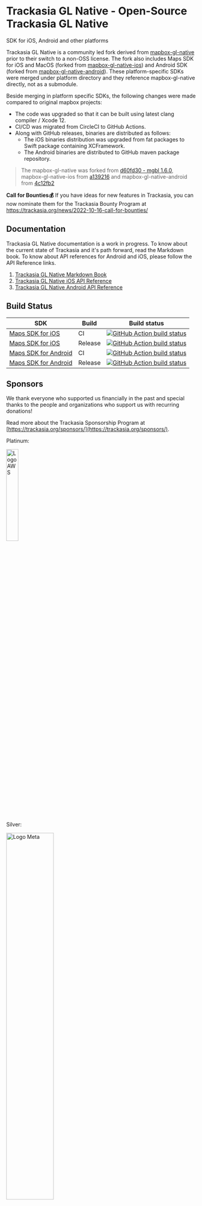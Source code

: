 # Trackasia GL Native - Open-Source Trackasia GL Native

SDK for iOS, Android and other platforms

Trackasia GL Native is a community led fork derived from [mapbox-gl-native](https://github.com/mapbox/mapbox-gl-native) prior to their switch to a non-OSS license. The fork also includes Maps SDK for iOS and MacOS (forked from [mapbox-gl-native-ios](https://github.com/mapbox/mapbox-gl-native-ios)) and Android SDK (forked from [mapbox-gl-native-android](https://github.com/mapbox/mapbox-gl-native-android)). These platform-specific SDKs were merged under platform directory and they reference mapbox-gl-native directly, not as a submodule.

Beside merging in platform specific SDKs, the following changes were made compared to original mapbox projects:

* The code was upgraded so that it can be built using latest clang compiler / Xcode 12.
* CI/CD was migrated from CircleCI to GitHub Actions. 
* Along with GitHub releases, binaries are distributed as follows:
    * The iOS binaries distribution was upgraded from fat packages to Swift package containing XCFramework.
    * The Android binaries are distributed to GitHub maven package repository.

> The mapbox-gl-native was forked from [d60fd30 - mgbl 1.6.0](https://github.com/mapbox/mapbox-gl-native/tree/d60fd302b1f6563e7d16952f8855122fdcc85f73), mapbox-gl-native-ios from [a139216](https://github.com/mapbox/mapbox-gl-native-ios/commit/a139216) and mapbox-gl-native-android from [4c12fb2](https://github.com/mapbox/mapbox-gl-native-android/commit/4c12fb2c)

**Call for Bounties💰** If you have ideas for new features in Trackasia, you can now nominate them for the Trackasia Bounty Program at https://trackasia.org/news/2022-10-16-call-for-bounties/
## Documentation
Trackasia GL Native documentation is a work in progress. To know about the current state of Trackasia and it's path forward, 
read the Markdown book. To know about API references for Android and iOS, please follow the API Reference links.

1. [Trackasia GL Native Markdown Book](https://trackasia.org/trackasia-gl-native/docs/book/)
2. [Trackasia GL Native iOS API Reference](https://trackasia.org/trackasia-gl-native/ios/api/)
2. [Trackasia GL Native Android API Reference](https://trackasia.org/trackasia-gl-native/android/api/)

## Build Status

| SDK                                                           | Build   | Build status                                                                                                                                                                                  |
|---------------------------------------------------------------|---------|-----------------------------------------------------------------------------------------------------------------------------------------------------------------------------------------------|
| [Maps SDK for iOS](platform/ios/) | CI      | [![GitHub Action build status](https://github.com/track-asia/trackasia-gl-native/workflows/ios-ci/badge.svg)](https://github.com/track-asia/trackasia-gl-native/workflows/ios-ci)                   |
| [Maps SDK for iOS](platform/ios/) | Release | [![GitHub Action build status](https://github.com/track-asia/trackasia-gl-native/workflows/ios-release/badge.svg)](https://github.com/track-asia/trackasia-gl-native/workflows/ios-release)         |
| [Maps SDK for Android](platform/android/)      | CI      | [![GitHub Action build status](https://github.com/track-asia/trackasia-gl-native/workflows/android-ci/badge.svg)](https://github.com/track-asia/trackasia-gl-native/workflows/android-ci)           |
| [Maps SDK for Android](platform/android/)     | Release | [![GitHub Action build status](https://github.com/track-asia/trackasia-gl-native/workflows/android-release/badge.svg)](https://github.com/track-asia/trackasia-gl-native/workflows/android-release) |


## Sponsors

We thank everyone who supported us financially in the past and special thanks to the people and organizations who support us with recurring donations!

Read more about the Trackasia Sponsorship Program at [https://trackasia.org/sponsors/](https://trackasia.org/sponsors/).

Platinum:

<img src="https://trackasia.org/img/aws-logo.svg" alt="Logo AWS" width="25%"/>


Silver:

<img src="https://trackasia.org/img/meta-logo.svg" alt="Logo Meta" width="50%"/>

Stone:

[MIERUNE Inc.](https://www.mierune.co.jp/?lang=en)

Backers and Supporters:

<a href="https://opencollective.com/track-asia/backer/0/website?requireActive=false" target="_blank"><img src="https://opencollective.com/track-asia/backer/0/avatar.svg?requireActive=false"></a>
<a href="https://opencollective.com/track-asia/backer/1/website?requireActive=false" target="_blank"><img src="https://opencollective.com/track-asia/backer/1/avatar.svg?requireActive=false"></a>
<a href="https://opencollective.com/track-asia/backer/2/website?requireActive=false" target="_blank"><img src="https://opencollective.com/track-asia/backer/2/avatar.svg?requireActive=false"></a>
<a href="https://opencollective.com/track-asia/backer/3/website?requireActive=false" target="_blank"><img src="https://opencollective.com/track-asia/backer/3/avatar.svg?requireActive=false"></a>
<a href="https://opencollective.com/track-asia/backer/4/website?requireActive=false" target="_blank"><img src="https://opencollective.com/track-asia/backer/4/avatar.svg?requireActive=false"></a>
<a href="https://opencollective.com/track-asia/backer/5/website?requireActive=false" target="_blank"><img src="https://opencollective.com/track-asia/backer/5/avatar.svg?requireActive=false"></a>
<a href="https://opencollective.com/track-asia/backer/6/website?requireActive=false" target="_blank"><img src="https://opencollective.com/track-asia/backer/6/avatar.svg?requireActive=false"></a>
<a href="https://opencollective.com/track-asia/backer/7/website?requireActive=false" target="_blank"><img src="https://opencollective.com/track-asia/backer/7/avatar.svg?requireActive=false"></a>
<a href="https://opencollective.com/track-asia/backer/8/website?requireActive=false" target="_blank"><img src="https://opencollective.com/track-asia/backer/8/avatar.svg?requireActive=false"></a>
<a href="https://opencollective.com/track-asia/backer/9/website?requireActive=false" target="_blank"><img src="https://opencollective.com/track-asia/backer/9/avatar.svg?requireActive=false"></a>
<a href="https://opencollective.com/track-asia/backer/10/website?requireActive=false" target="_blank"><img src="https://opencollective.com/track-asia/backer/10/avatar.svg?requireActive=false"></a>
<a href="https://opencollective.com/track-asia/backer/11/website?requireActive=false" target="_blank"><img src="https://opencollective.com/track-asia/backer/11/avatar.svg?requireActive=false"></a>
<a href="https://opencollective.com/track-asia/backer/12/website?requireActive=false" target="_blank"><img src="https://opencollective.com/track-asia/backer/12/avatar.svg?requireActive=false"></a>
<a href="https://opencollective.com/track-asia/backer/13/website?requireActive=false" target="_blank"><img src="https://opencollective.com/track-asia/backer/13/avatar.svg?requireActive=false"></a>
<a href="https://opencollective.com/track-asia/backer/14/website?requireActive=false" target="_blank"><img src="https://opencollective.com/track-asia/backer/14/avatar.svg?requireActive=false"></a>
<a href="https://opencollective.com/track-asia/backer/15/website?requireActive=false" target="_blank"><img src="https://opencollective.com/track-asia/backer/15/avatar.svg?requireActive=false"></a>
<a href="https://opencollective.com/track-asia/backer/16/website?requireActive=false" target="_blank"><img src="https://opencollective.com/track-asia/backer/16/avatar.svg?requireActive=false"></a>
<a href="https://opencollective.com/track-asia/backer/17/website?requireActive=false" target="_blank"><img src="https://opencollective.com/track-asia/backer/17/avatar.svg?requireActive=false"></a>
<a href="https://opencollective.com/track-asia/backer/18/website?requireActive=false" target="_blank"><img src="https://opencollective.com/track-asia/backer/18/avatar.svg?requireActive=false"></a>
<a href="https://opencollective.com/track-asia/backer/19/website?requireActive=false" target="_blank"><img src="https://opencollective.com/track-asia/backer/19/avatar.svg?requireActive=false"></a>
<a href="https://opencollective.com/track-asia/backer/20/website?requireActive=false" target="_blank"><img src="https://opencollective.com/track-asia/backer/20/avatar.svg?requireActive=false"></a>
<a href="https://opencollective.com/track-asia/backer/21/website?requireActive=false" target="_blank"><img src="https://opencollective.com/track-asia/backer/21/avatar.svg?requireActive=false"></a>
<a href="https://opencollective.com/track-asia/backer/22/website?requireActive=false" target="_blank"><img src="https://opencollective.com/track-asia/backer/22/avatar.svg?requireActive=false"></a>
<a href="https://opencollective.com/track-asia/backer/23/website?requireActive=false" target="_blank"><img src="https://opencollective.com/track-asia/backer/23/avatar.svg?requireActive=false"></a>
<a href="https://opencollective.com/track-asia/backer/24/website?requireActive=false" target="_blank"><img src="https://opencollective.com/track-asia/backer/24/avatar.svg?requireActive=false"></a>
<a href="https://opencollective.com/track-asia/backer/25/website?requireActive=false" target="_blank"><img src="https://opencollective.com/track-asia/backer/25/avatar.svg?requireActive=false"></a>
<a href="https://opencollective.com/track-asia/backer/26/website?requireActive=false" target="_blank"><img src="https://opencollective.com/track-asia/backer/26/avatar.svg?requireActive=false"></a>
<a href="https://opencollective.com/track-asia/backer/27/website?requireActive=false" target="_blank"><img src="https://opencollective.com/track-asia/backer/27/avatar.svg?requireActive=false"></a>
<a href="https://opencollective.com/track-asia/backer/28/website?requireActive=false" target="_blank"><img src="https://opencollective.com/track-asia/backer/28/avatar.svg?requireActive=false"></a>
<a href="https://opencollective.com/track-asia/backer/29/website?requireActive=false" target="_blank"><img src="https://opencollective.com/track-asia/backer/29/avatar.svg?requireActive=false"></a>
<a href="https://opencollective.com/track-asia/backer/30/website?requireActive=false" target="_blank"><img src="https://opencollective.com/track-asia/backer/30/avatar.svg?requireActive=false"></a>

## Installation

### Android

1. Add bintray maven repositories to your build.gradle at project level so that you can access Trackasia packages for Android:

    ```gradle
        allprojects {
            repositories {
                ...
                mavenCentral()                
            }
        }
    ```

   > Note: [Bintray was turn off May 1st, 2021](https://jfrog.com/blog/into-the-sunset-bintray-jcenter-gocenter-and-chartcenter/) so we migrated all packages to maven central.

2. Add the library as a dependency into your module build.gradle

    ```gradle
        dependencies {
            ...
            implementation 'io.github.track-asia:android-sdk:<version>'
            ...
        }
    ```

3. Sync gradle and rebuild your app

*Note: Trackasia by default ships with the proprietary Google Play Location Services. If you want to avoid pulling proprietary dependencies into your project, you can exclude Google Play Location Services as follows:*
```gradle
    implementation ('io.github.track-asia:android-sdk:<version>') {
        exclude group: 'com.google.android.gms'
    }
```

### iOS

1. To add a package dependency to your Xcode project, select File > Swift Packages > Add Package Dependency and enter its repository URL. You can also navigate to your target’s General pane, and in the “Frameworks, Libraries, and Embedded Content” section, click the + button, select Add Other, and choose Add Package Dependency.

2. Either add Trackasia GitHub distribution URL (https://github.com/track-asia/trackasia-gl-native-distribution) or search for `trackasia-gl-native` package.

3. Choose "next". Xcode should clone the distribution repository and download the binaries.

## Alternative installation

You can also download pre-build from releases in this repository.

## How to create your own build

### Source code checkout

```bash
git clone --recurse-submodules https://github.com/track-asia/trackasia-gl-native.git
```

## Build

Trackasia uses tags for its Android & iOS releases based on [SemVer](https://semver.org) versioning.  This is useful for checking out a particular released version for feature enhancements or debugging.

You can list available tags by issuing the command `git tag`, then use the result

```bash
# 1. Obtain a list of tags, which matches to release versions
git tag

# 2.  Set a convenience variable with the desired TAG
# TAG=android-v9.4.2
# TAG=android-v9.5.2
TAG=ios-v5.12.0
# TAG=ios-v5.12.0-pre.1

# 3.  Check out a particular TAG
git checkout tags/$TAG -b $TAG

# 4. build, debug or enhance features based on the tag
# clean, if you need to troubleshoot build dependencies by using `make clean`
```


### Build using Bazel

[Bazel](https://bazel.build) is also supported as a build option for getting a packaged release of the xcframework compiled for either static or dynamic linking.

Firstly you will have to ensure that Bazel is installed

`brew install baselisk`

From there you can use the script in platform/ios/platform/ios/scripts/package-bazel.sh

#### There are 4 options:

`cd platform/ios/platform/ios/scripts`

Static xcframework compiled for release (this is default if no parameters are provided):
`./bazel-package.sh --static --release`

Static xcframework compiled for debug:
`./bazel-package.sh --static --debug`

Dynamic xcframework compiled for release:
`./bazel-package.sh --dynamic --release`

Dynamic xcframework compiled for debug:
`./bazel-package.sh --dynamic --debug`

All compiled frameworks will end up in the `bazel-bin/platform/ios/` path from the root of the repo.

Also you can use the link option to ensure that the framework is able to link.

`./bazel-package.sh --link`

#### Bazel build files are placed in a few places throughout the project:

`BUILD.bazel`
- Covering the base cpp in the root `src` directory.

`vendor/BUILD.bazel`
- Covering the submodule dependencies of Trackasia.

`platform/default/BUILD.bazel`
- Covering the cpp dependencies in default.

`platform/darwin/BUILD.bazel`
- Covering the cpp source in platform/default.

`platform/ios/platform/ios/vendor/`
- Covering the iOS specific dependencies.

`platform/ios/BUILD.bazel`
- Covering the source in `platform/ios/platform/ios/src` and `platform/ios/platform/darwin/src` as well as defining all the other BUILD.bazel files and defining the xcframework targets.

#### There are also some other areas that make bazel work:

`WORKSPACE`
- Defines the "repo" and the different modules that are loaded in order to compile for Apple.

`.bazelversion`
- Defines the version of bazel used, important for specific support for Apple targets.

`bazel/flags.bzl`
- Defines some compilation flags that are used between the different build files. 

### Android

---

<details open><summary>macOS Build Environment:  Android Studio + NDK</summary>
<ul>
<li>Environment:  Android Studio + NDK<ul>
<li><code style="font-family: Menlo, Consolas, &quot;DejaVu Sans Mono&quot;, monospace;">JAVA_HOME=/Applications/Android Studio.app/Contents/jre/Contents/Home</code></li>
<li><code style="font-family: Menlo, Consolas, &quot;DejaVu Sans Mono&quot;, monospace;">ANDROID_SDK_ROOT=~/Library/Android/sdk</code></li>
<li><code style="font-family: Menlo, Consolas, &quot;DejaVu Sans Mono&quot;, monospace;">~/Library/Android/sdk/tools/bin/sdkmanager --install ndk;major.minor.build</code></li>
</ul>
</details>


```bash
cd platform/android
BUILDTYPE=Debug make apackage
#BUILDTYPE=Release make apackage
```

Binaries are produced in `platform/android/TrackasiaGLAndroidSDK/build/outputs/aar/TrackasiaGLAndroidSDK-<BUILDTYPE>.aar`
Please refer to [Mapbox Maps SDK for Android](platform/android/) for detailed instructions.

### iOS

You can run automated test on a Simulator or Device by changing to the Scheme `iosapp` and choosing `Product` > `Test` (or use `⌘-U`).  Use `⌘-9` to navigate to `Reports` to see results and browse through screenshots.  This method of testing should work well with CI tools such as GitHub Actions, Xcode Server Bots, & AWS Device Farm.

```bash
cd platform/ios

# make and open the Xcode workspace
make iproj

# make Xcode workspace, but run in headless mode
make iproj CI=1

# Make Frameworks
make xcframework BUILDTYPE=Release

# test
make ios-test

# UITests
#   You can review uitest results:  $(IOS_OUTPUT_PATH)/Logs/Test
 make ios-uitest
```

The packaging script will produce a `Mapbox.xcframework` in the  `platform/ios/build/ios/pkg/dynamic` folder.
Please refer to [Mapbox Maps SDK for iOS](platform/ios/platform/ios/) for detailed instructions.


#### MacOS

```bash
cd platform/ios
# open macOS project in Xcode
make xproj

# build or test from the command line
make xpackage
make macos-test
```

This produces a `Mapbox.framework` in the `platform/ios/build/macos/pkg/` folder.
Please refer to [Mapbox Maps SDK for macos](platform/ios/platform/macos/) for detailed instructions.

#### Linux

See [the Linux platform build section](platform/linux/) for instructions.

### Building Trackasia-GL-Native Core
Trackasia GL Native shares a single C++ core library with all platforms. To build it, we utilize CMake.

To build, run the following from the root directory
```bash
cmake -S . -B build -DCMAKE_BUILD_TYPE=Debug -DMBGL_WITH_CORE_ONLY=ON -DCMAKE_CXX_COMPILER_LAUNCHER=ccache -DMBGL_WITH_COVERAGE=ON
```

`CMAKE_BUILD_TYPE=Debug` will build debug artifacts. You can opt to omit it if that is not necessary.
`MBGL_WITH_CORE_ONLY=ON` will build only the core libraries.
Built artifacts should be available on `build` folder.
